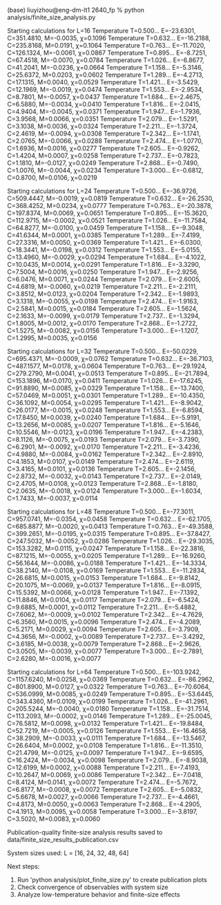 (base) liuyizhou@eng-dm-lt1 2640_fp % python analysis/finite_size_analysis.py


Starting calculations for L=16
  Temperature T=0.500... E=-23.6301, C=351.4810, M=-0.0035, χ=0.1096
  Temperature T=0.632... E=-16.2188, C=235.8168, M=0.0191, χ=0.1064
  Temperature T=0.763... E=-11.7020, C=126.1324, M=-0.0061, χ=0.0867
  Temperature T=0.895... E=-8.7251, C=67.4518, M=-0.0070, χ=0.0784
  Temperature T=1.026... E=-6.8677, C=41.2041, M=-0.0236, χ=0.0664
  Temperature T=1.158... E=-5.3146, C=25.6372, M=0.0203, χ=0.0602
  Temperature T=1.289... E=-4.2713, C=17.1315, M=0.0040, χ=0.0529
  Temperature T=1.421... E=-3.5429, C=12.1969, M=-0.0019, χ=0.0474
  Temperature T=1.553... E=-2.9534, C=8.7801, M=-0.0057, χ=0.0437
  Temperature T=1.684... E=-2.4675, C=6.5880, M=-0.0034, χ=0.0410
  Temperature T=1.816... E=-2.0415, C=4.9404, M=-0.0045, χ=0.0371
  Temperature T=1.947... E=-1.7936, C=3.9568, M=0.0066, χ=0.0351
  Temperature T=2.079... E=-1.5291, C=3.1038, M=0.0036, χ=0.0324
  Temperature T=2.211... E=-1.3724, C=2.4619, M=-0.0094, χ=0.0308
  Temperature T=2.342... E=-1.1741, C=2.0765, M=-0.0066, χ=0.0288
  Temperature T=2.474... E=-1.0770, C=1.6936, M=0.0016, χ=0.0277
  Temperature T=2.605... E=-0.9262, C=1.4204, M=0.0007, χ=0.0258
  Temperature T=2.737... E=-0.7823, C=1.1810, M=-0.0127, χ=0.0249
  Temperature T=2.868... E=-0.7490, C=1.0076, M=-0.0044, χ=0.0234
  Temperature T=3.000... E=-0.6812, C=0.8700, M=0.0106, χ=0.0219

Starting calculations for L=24
  Temperature T=0.500... E=-36.9726, C=509.4447, M=-0.0019, χ=0.0819
  Temperature T=0.632... E=-26.2530, C=368.4252, M=0.0234, χ=0.0777
  Temperature T=0.763... E=-20.3878, C=197.8374, M=0.0069, χ=0.0651
  Temperature T=0.895... E=-15.3620, C=112.9715, M=-0.0002, χ=0.0521
  Temperature T=1.026... E=-11.7584, C=64.8277, M=-0.0100, χ=0.0459
  Temperature T=1.158... E=-9.3048, C=41.6344, M=0.0001, χ=0.0385
  Temperature T=1.289... E=-7.4199, C=27.3316, M=0.0050, χ=0.0369
  Temperature T=1.421... E=-6.0300, C=18.3441, M=-0.0198, χ=0.0312
  Temperature T=1.553... E=-5.0155, C=13.4960, M=-0.0029, χ=0.0294
  Temperature T=1.684... E=-4.1022, C=10.0435, M=0.0014, χ=0.0291
  Temperature T=1.816... E=-3.3290, C=7.5004, M=0.0016, χ=0.0250
  Temperature T=1.947... E=-2.9256, C=6.0476, M=0.0071, χ=0.0244
  Temperature T=2.079... E=-2.6005, C=4.6819, M=-0.0060, χ=0.0219
  Temperature T=2.211... E=-2.2111, C=3.8512, M=0.0123, χ=0.0204
  Temperature T=2.342... E=-1.9893, C=3.1318, M=-0.0055, χ=0.0198
  Temperature T=2.474... E=-1.9163, C=2.5841, M=0.0015, χ=0.0184
  Temperature T=2.605... E=-1.5624, C=2.1633, M=-0.0099, χ=0.0179
  Temperature T=2.737... E=-1.3294, C=1.8005, M=0.0012, χ=0.0170
  Temperature T=2.868... E=-1.2722, C=1.5275, M=-0.0082, χ=0.0156
  Temperature T=3.000... E=-1.1207, C=1.2995, M=0.0035, χ=0.0156

Starting calculations for L=32
  Temperature T=0.500... E=-50.0229, C=695.4371, M=-0.0009, χ=0.0762
  Temperature T=0.632... E=-36.7103, C=487.1577, M=0.0178, χ=0.0604
  Temperature T=0.763... E=-29.1924, C=279.2790, M=0.0041, χ=0.0513
  Temperature T=0.895... E=-21.7894, C=153.1896, M=0.0170, χ=0.0411
  Temperature T=1.026... E=-17.6245, C=91.8890, M=0.0085, χ=0.0329
  Temperature T=1.158... E=-13.7400, C=57.0469, M=0.0051, χ=0.0301
  Temperature T=1.289... E=-10.4350, C=36.1092, M=0.0054, χ=0.0295
  Temperature T=1.421... E=-8.9042, C=26.0177, M=-0.0015, χ=0.0248
  Temperature T=1.553... E=-6.8594, C=17.8450, M=0.0039, χ=0.0240
  Temperature T=1.684... E=-5.9191, C=13.2656, M=0.0085, χ=0.0207
  Temperature T=1.816... E=-5.1646, C=10.5546, M=-0.0123, χ=0.0196
  Temperature T=1.947... E=-4.2383, C=8.1126, M=-0.0075, χ=0.0193
  Temperature T=2.079... E=-3.7390, C=6.2901, M=-0.0092, χ=0.0170
  Temperature T=2.211... E=-3.4236, C=4.9880, M=-0.0084, χ=0.0162
  Temperature T=2.342... E=-2.8910, C=4.1853, M=0.0107, χ=0.0149
  Temperature T=2.474... E=-2.6119, C=3.4165, M=0.0101, χ=0.0136
  Temperature T=2.605... E=-2.1456, C=2.8732, M=-0.0032, χ=0.0143
  Temperature T=2.737... E=-2.0149, C=2.4705, M=0.0108, χ=0.0123
  Temperature T=2.868... E=-1.8180, C=2.0635, M=-0.0018, χ=0.0124
  Temperature T=3.000... E=-1.6034, C=1.7433, M=-0.0037, χ=0.0114

Starting calculations for L=48
  Temperature T=0.500... E=-77.3011, C=957.0741, M=-0.0354, χ=0.0458
  Temperature T=0.632... E=-62.1705, C=685.8877, M=-0.0020, χ=0.0413
  Temperature T=0.763... E=-49.3588, C=399.2651, M=-0.0195, χ=0.0315
  Temperature T=0.895... E=-37.8427, C=247.5032, M=-0.0052, χ=0.0286
  Temperature T=1.026... E=-29.3035, C=153.3282, M=0.0115, χ=0.0247
  Temperature T=1.158... E=-22.3816, C=87.1215, M=-0.0055, χ=0.0205
  Temperature T=1.289... E=-16.9260, C=56.1644, M=-0.0086, χ=0.0188
  Temperature T=1.421... E=-14.3334, C=38.2140, M=-0.0108, χ=0.0169
  Temperature T=1.553... E=-11.2834, C=26.6815, M=0.0015, χ=0.0153
  Temperature T=1.684... E=-9.8142, C=20.1075, M=-0.0069, χ=0.0137
  Temperature T=1.816... E=-8.0915, C=15.5392, M=0.0066, χ=0.0128
  Temperature T=1.947... E=-7.1392, C=11.8846, M=0.0104, χ=0.0117
  Temperature T=2.079... E=-6.5424, C=9.6885, M=0.0001, χ=0.0112
  Temperature T=2.211... E=-5.4882, C=7.6062, M=-0.0009, χ=0.0102
  Temperature T=2.342... E=-4.7629, C=6.3560, M=0.0015, χ=0.0096
  Temperature T=2.474... E=-4.2089, C=5.2171, M=0.0029, χ=0.0094
  Temperature T=2.605... E=-3.7909, C=4.3656, M=-0.0002, χ=0.0089
  Temperature T=2.737... E=-3.4292, C=3.6185, M=0.0038, χ=0.0079
  Temperature T=2.868... E=-2.9626, C=3.0505, M=-0.0039, χ=0.0077
  Temperature T=3.000... E=-2.7891, C=2.6280, M=-0.0016, χ=0.0077

Starting calculations for L=64
  Temperature T=0.500... E=-103.9242, C=1157.6240, M=0.0258, χ=0.0369
  Temperature T=0.632... E=-86.2962, C=801.8900, M=0.0127, χ=0.0322
  Temperature T=0.763... E=-70.6064, C=536.0999, M=0.0085, χ=0.0249
  Temperature T=0.895... E=-53.6445, C=343.4360, M=0.0109, χ=0.0199
  Temperature T=1.026... E=-41.2961, C=205.5244, M=-0.0040, χ=0.0180
  Temperature T=1.158... E=-31.7514, C=113.2093, M=-0.0002, χ=0.0146
  Temperature T=1.289... E=-25.0045, C=76.5812, M=0.0098, χ=0.0132
  Temperature T=1.421... E=-19.8484, C=52.7219, M=-0.0005, χ=0.0126
  Temperature T=1.553... E=-16.4658, C=38.2909, M=-0.0033, χ=0.0111
  Temperature T=1.684... E=-13.5467, C=26.6404, M=0.0002, χ=0.0108
  Temperature T=1.816... E=-11.3510, C=21.4799, M=-0.0125, χ=0.0097
  Temperature T=1.947... E=-9.6595, C=16.2424, M=-0.0034, χ=0.0098
  Temperature T=2.079... E=-8.9038, C=12.6199, M=0.0002, χ=0.0088
  Temperature T=2.211... E=-7.4193, C=10.2647, M=0.0069, χ=0.0086
  Temperature T=2.342... E=-7.0418, C=8.4124, M=0.0141, χ=0.0072
  Temperature T=2.474... E=-5.7672, C=6.8177, M=-0.0008, χ=0.0072
  Temperature T=2.605... E=-5.0832, C=5.6678, M=0.0027, χ=0.0066
  Temperature T=2.737... E=-4.4661, C=4.8173, M=0.0050, χ=0.0063
  Temperature T=2.868... E=-4.2905, C=4.1913, M=0.0095, χ=0.0058
  Temperature T=3.000... E=-3.8197, C=3.5020, M=0.0083, χ=0.0060

Publication-quality finite-size analysis results saved to data/finite_size_results_publication.csv

System sizes used:
L = [16, 24, 32, 48, 64]

Next steps:
1. Run 'python analysis/plot_finite_size.py' to create publication plots
2. Check convergence of observables with system size
3. Analyze low-temperature behavior and finite-size effects